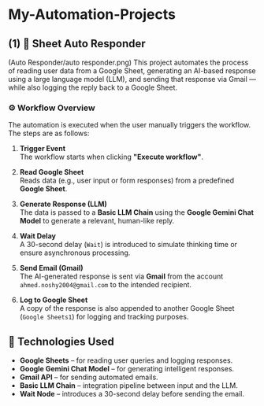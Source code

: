 # My-Automation-Projects


## (1) 📩 Sheet Auto Responder
(Auto Responder/auto responder.png)
This project automates the process of reading user data from a Google Sheet, generating an AI-based response using a large language model (LLM), and sending that response via Gmail — while also logging the reply back to a Google Sheet.

### ⚙️ Workflow Overview

The automation is executed when the user manually triggers the workflow. The steps are as follows:

1. **Trigger Event**  
   The workflow starts when clicking **"Execute workflow"**.

2. **Read Google Sheet**  
   Reads data (e.g., user input or form responses) from a predefined **Google Sheet**.

3. **Generate Response (LLM)**  
   The data is passed to a **Basic LLM Chain** using the **Google Gemini Chat Model** to generate a relevant, human-like reply.

4. **Wait Delay**  
   A 30-second delay (`Wait`) is introduced to simulate thinking time or ensure asynchronous processing.

5. **Send Email (Gmail)**  
   The AI-generated response is sent via **Gmail** from the account `ahmed.noshy2004@gmail.com` to the intended recipient.

6. **Log to Google Sheet**  
   A copy of the response is also appended to another Google Sheet (`Google Sheets1`) for logging and tracking purposes.

## 🧠 Technologies Used

- **Google Sheets** – for reading user queries and logging responses.
- **Google Gemini Chat Model** – for generating intelligent responses.
- **Gmail API** – for sending automated emails.
- **Basic LLM Chain** – integration pipeline between input and the LLM.
- **Wait Node** – introduces a 30-second delay before sending the email.
